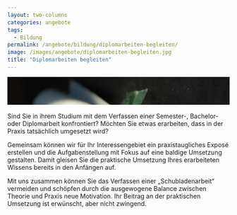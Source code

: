 ```yaml
---
layout: two-columns
categories: angebote
tags:
  - Bildung
permalink: /angebote/bildung/diplomarbeiten-begleiten/
image: /images/angebote/diplomarbeiten-begleiten.jpg
title: "Diplomarbeiten begleiten"
---
```

<img class="leadimage" title="Diplomarbeiten begleiten" src="/images/angebote/diplomarbeiten-begleiten_sub.jpg">

Sind Sie in ihrem Studium mit dem Verfassen einer Semester-, Bachelor- oder Diplomarbeit konfrontiert? Möchten Sie etwas erarbeiten, dass in der Praxis tatsächlich umgesetzt wird?

Gemeinsam können wir für Ihr Interessengebiet ein praxistaugliches Exposé erstellen und die Aufgabenstellung mit Fokus auf eine baldige Umsetzung gestalten. Damit gleisen Sie die praktische Umsetzung Ihres erarbeiteten Wissens bereits in den Anfängen auf.

Mit uns zusammen können Sie das Verfassen einer „Schubladenarbeit“ vermeiden und schöpfen durch die ausgewogene Balance zwischen Theorie und Praxis neue Motivation. Ihr Beitrag an der praktischen Umsetzung ist erwünscht, aber nicht zwingend.